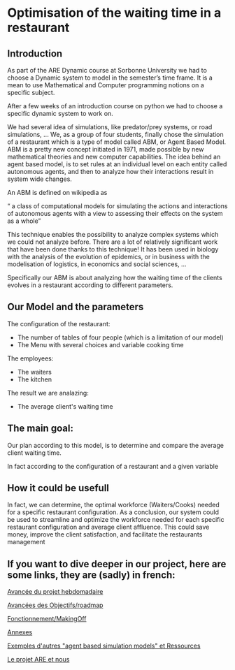 # Optimisation of the waiting time in a restaurant

## Introduction

As part of the ARE Dynamic course at Sorbonne University we had to choose a Dynamic system to model in the semester’s time frame. It is a mean to use Mathematical and Computer programming notions on a specific subject.

After a few weeks of an introduction course on python we had to choose a specific dynamic system to work on.

We had several idea of simulations, like predator/prey systems, or road simulations, ...
We, as a group of four students, finally chose the simulation of a restaurant which is a type of model called ABM, or Agent Based Model.
ABM is a pretty new concept initiated in 1971, made possible by new mathematical theories and new computer capabilities.
The idea behind an agent based model, is to set rules at an individual level on each entity called autonomous agents, and then to analyze how their interactions result in system wide changes.

An ABM is defined on wikipedia as 

“ a class of computational models for simulating the actions and interactions of autonomous agents with a view to assessing their effects on the system as a whole”

This technique enables the possibility to analyze complex systems which we could not analyze before.
There are a lot of relatively significant work that have been done thanks to this technique! 
It has been used in biology with the analysis of the evolution of epidemics, or in business with the modelisation of logistics, in economics and social sciences, …

Specifically our ABM is about analyzing how the waiting time of the clients evolves in a restaurant according to different parameters. 

## Our Model and the parameters

The configuration of the restaurant:

- The number of tables of four people (which is a limitation of our model)
- The Menu with several choices and variable cooking time

The employees:

- The waiters
- The kitchen

The result we are analazing:

- The average client's waiting time

## The main goal:

Our plan according to this model, is to determine and compare the average client waiting time. 

In fact according to the configuration of a restaurant and a given variable 


## How it could be usefull

In fact, we can determine, the optimal workforce (Waiters/Cooks) needed for a specific restaurant configuration.
As a conclusion, our system could be used to streamline and optimize the workforce needed for each specific restaurant configuration and average client affluence. This could save money, improve the client satisfaction, and facilitate the restaurants management

## If you want to dive deeper in our project, here are some links, they are (sadly) in french:

[Avancée du projet hebdomadaire](Blog.md)

[Avancées des Objectifs/roadmap](Taches.md)

[Fonctionnement/MakingOff](Fonctionnement.md)

[Annexes](Annexes.md)

[Exemples d'autres "agent based simulation models" et Ressources](ExemplesDocu.md)

[Le projet ARE et nous](Nous.connaitre.ARE.md)

